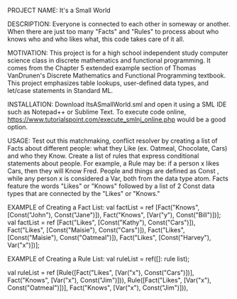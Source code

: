 PROJECT NAME: It's a Small World

DESCRIPTION: Everyone is connected to each other in someway or another. When there are just too many "Facts" and "Rules" to process about who knows who and who likes what, this code takes care of it all.

MOTIVATION: This project is for a high school independent study computer science class in discrete mathematics and functional programming. It comes from the Chapter 5 extended example section of Thomas VanDrunen's Discrete Mathematics and Functional Programming textbook. This project emphasizes table lookups, user-defined data types, and let/case statements in Standard ML.

INSTALLATION: Download ItsASmallWorld.sml and open it using a SML IDE such as Notepad++ or Sublime Text. To execute code online, https://www.tutorialspoint.com/execute_smlnj_online.php would be a good option.

USAGE: Test out this matchmaking, conflict resolver by creating a list of Facts about different people: what they Like (ex. Oatmeal, Chocolate, Cars) and who they Know. Create a list of rules that express conditional statements about people. For example, a Rule may be: if a person x likes Cars, then they will Know Fred. People and things are defined as Const , while any person x is considered a Var, both from the data type atom. Facts feature the words "Likes" or "Knows" followed by a list of 2 Const data types that are connected by the "Likes" or "Knows."

EXAMPLE of Creating a Fact List:
val factList = ref [Fact("Knows", [Const("John"), Const("Jane")]),
                    Fact("Knows", [Var("y"), Const("Bill")])];
val factList = 
  ref [Fact("Likes", [Const("Kathy"), Const("Cars")]),
   Fact("Likes", [Const("Maisie"), Const("Cars")]),
   Fact("Likes", [Const("Maisie"), Const("Oatmeal")]),
   Fact("Likes", [Const("Harvey"), Var("x")])];
   
EXAMPLE of Creating a Rule List:
val ruleList = ref([]: rule list);

val ruleList =
  ref [Rule([Fact("Likes", [Var("x"), Const("Cars")])], 
        Fact("Knows", [Var("x"), Const("Jim")])),
      Rule([Fact("Likes", [Var("x"), Const("Oatmeal")])], 
        Fact("Knows", [Var("x"), Const("Jim")])),


